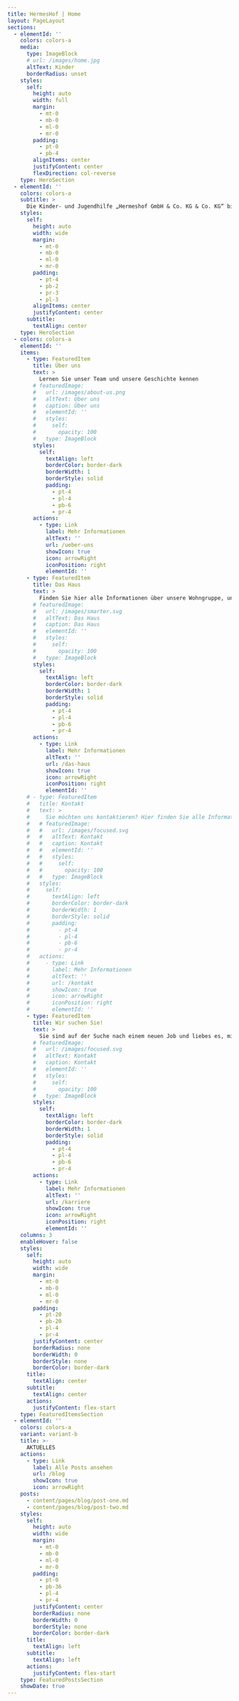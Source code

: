 ```yaml
---
title: HermesHof | Home
layout: PageLayout
sections:
  - elementId: ''
    colors: colors-a
    media:
      type: ImageBlock
      # url: /images/home.jpg
      altText: Kinder
      borderRadius: unset
    styles:
      self:
        height: auto
        width: full
        margin:
          - mt-0
          - mb-0
          - ml-0
          - mr-0
        padding:
          - pt-0
          - pb-4
        alignItems: center
        justifyContent: center
        flexDirection: col-reverse
    type: HeroSection
  - elementId: ''
    colors: colors-a
    subtitle: >
      Die Kinder- und Jugendhilfe „Hermeshof GmbH & Co. KG & Co. KG“ bietet Platz für 12 unbegleitete, minderjährige Geflüchtete aus unterschiedlichen Herkunftsländern. Wir bieten den Bewohner*innen familienähnliche Strukturen und arbeiten mit dem systemischen Handlungsansatz auf Grundlage des § 27 i. V. m. §§ 34, 41, 42 SGB VIII.
    styles:
      self:
        height: auto
        width: wide
        margin:
          - mt-0
          - mb-0
          - ml-0
          - mr-0
        padding:
          - pt-4
          - pb-2
          - pr-3
          - pl-3
        alignItems: center
        justifyContent: center
      subtitle:
        textAlign: center
    type: HeroSection
  - colors: colors-a
    elementId: ''
    items:
      - type: FeaturedItem
        title: Über uns
        text: >
          Lernen Sie unser Team und unsere Geschichte kennen
        # featuredImage:
        #   url: /images/about-us.png
        #   altText: Über uns
        #   caption: Über uns
        #   elementId: ''
        #   styles:
        #     self:
        #       opacity: 100
        #   type: ImageBlock
        styles:
          self:
            textAlign: left
            borderColor: border-dark
            borderWidth: 1
            borderStyle: solid
            padding:
              - pt-4
              - pl-4
              - pb-6
              - pr-4
        actions:
          - type: Link
            label: Mehr Informationen
            altText: ''
            url: /ueber-uns
            showIcon: true
            icon: arrowRight
            iconPosition: right
            elementId: ''
      - type: FeaturedItem
        title: Das Haus
        text: >
          Finden Sie hier alle Informationen über unsere Wohngruppe, unser Haus und weitere Bilder
        # featuredImage:
        #   url: /images/smarter.svg
        #   altText: Das Haus
        #   caption: Das Haus
        #   elementId: ''
        #   styles:
        #     self:
        #       opacity: 100
        #   type: ImageBlock
        styles:
          self:
            textAlign: left
            borderColor: border-dark
            borderWidth: 1
            borderStyle: solid
            padding:
              - pt-4
              - pl-4
              - pb-6
              - pr-4
        actions:
          - type: Link
            label: Mehr Informationen
            altText: ''
            url: /das-haus
            showIcon: true
            icon: arrowRight
            iconPosition: right
            elementId: ''
      # - type: FeaturedItem
      #   title: Kontakt
      #   text: >
      #     Sie möchten uns kontaktieren? Hier finden Sie alle Informationen über unsere Kontaktinformationen
      #   # featuredImage:
      #   #   url: /images/focused.svg
      #   #   altText: Kontakt
      #   #   caption: Kontakt
      #   #   elementId: ''
      #   #   styles:
      #   #     self:
      #   #       opacity: 100
      #   #   type: ImageBlock
      #   styles:
      #     self:
      #       textAlign: left
      #       borderColor: border-dark
      #       borderWidth: 1
      #       borderStyle: solid
      #       padding:
      #         - pt-4
      #         - pl-4
      #         - pb-6
      #         - pr-4
      #   actions:
      #     - type: Link
      #       label: Mehr Informationen
      #       altText: ''
      #       url: /kontakt
      #       showIcon: true
      #       icon: arrowRight
      #       iconPosition: right
      #       elementId: ''
      - type: FeaturedItem
        title: Wir suchen Sie!
        text: >
          Sie sind auf der Suche nach einem neuen Job und liebes es, mit Kindern zu arbeiten? Dann bewerben Sie sich bei uns!
        # featuredImage:
        #   url: /images/focused.svg
        #   altText: Kontakt
        #   caption: Kontakt
        #   elementId: ''
        #   styles:
        #     self:
        #       opacity: 100
        #   type: ImageBlock
        styles:
          self:
            textAlign: left
            borderColor: border-dark
            borderWidth: 1
            borderStyle: solid
            padding:
              - pt-4
              - pl-4
              - pb-6
              - pr-4
        actions:
          - type: Link
            label: Mehr Informationen
            altText: ''
            url: /karriere
            showIcon: true
            icon: arrowRight
            iconPosition: right
            elementId: ''
    columns: 3
    enableHover: false
    styles:
      self:
        height: auto
        width: wide
        margin:
          - mt-0
          - mb-0
          - ml-0
          - mr-0
        padding:
          - pt-20
          - pb-20
          - pl-4
          - pr-4
        justifyContent: center
        borderRadius: none
        borderWidth: 0
        borderStyle: none
        borderColor: border-dark
      title:
        textAlign: center
      subtitle:
        textAlign: center
      actions:
        justifyContent: flex-start
    type: FeaturedItemsSection
  - elementId: ''
    colors: colors-a
    variant: variant-b
    title: >-
      AKTUELLES
    actions:
      - type: Link
        label: Alle Posts ansehen
        url: /blog
        showIcon: true
        icon: arrowRight
    posts:
      - content/pages/blog/post-one.md
      - content/pages/blog/post-two.md
    styles:
      self:
        height: auto
        width: wide
        margin:
          - mt-0
          - mb-0
          - ml-0
          - mr-0
        padding:
          - pt-0
          - pb-36
          - pl-4
          - pr-4
        justifyContent: center
        borderRadius: none
        borderWidth: 0
        borderStyle: none
        borderColor: border-dark
      title:
        textAlign: left
      subtitle:
        textAlign: left
      actions:
        justifyContent: flex-start
    type: FeaturedPostsSection
    showDate: true
---
```

